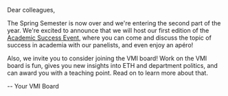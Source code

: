 Dear colleagues,

The Spring Semester is now over and we're entering the second part of the year. We're excited to announce that we will host our first edition of the [Academic Success Event](#academic-success), where you can come and discuss the topic of success in academia with our panelists, and even enjoy an apéro!

Also, we invite you to consider joining the VMI board!
Work on the VMI board is fun, gives you new insights into ETH and department politics, and can award you with a teaching point.
Read on to learn more about that.

-- Your VMI Board
